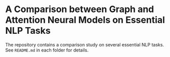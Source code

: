 A Comparison between Graph and Attention Neural Models on Essential NLP Tasks
============

The repository contains a comparison study on several essential NLP tasks. See `README.md` in each folder for details.
